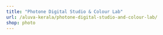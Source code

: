 ```yaml
---
title: "Photone Digital Studio & Colour Lab"
url: /aluva-kerala/photone-digital-studio-and-colour-lab/
shop: photo
---
```

